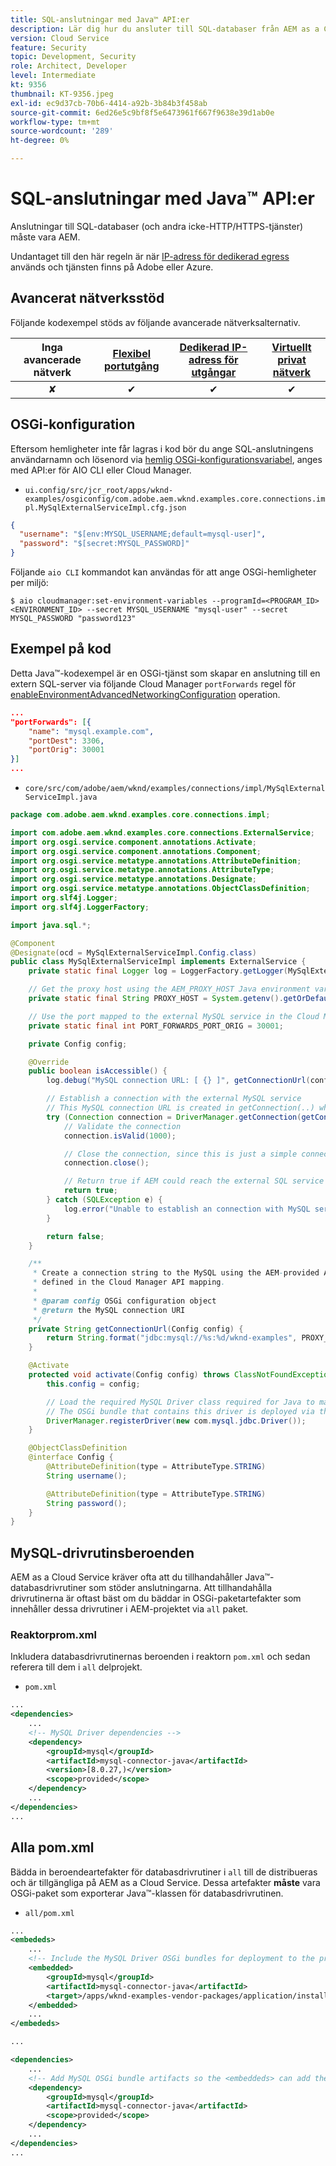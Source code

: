 ```yaml
---
title: SQL-anslutningar med Java™ API:er
description: Lär dig hur du ansluter till SQL-databaser från AEM as a Cloud Service med hjälp av Java™ SQL API:er och utgångsportar.
version: Cloud Service
feature: Security
topic: Development, Security
role: Architect, Developer
level: Intermediate
kt: 9356
thumbnail: KT-9356.jpeg
exl-id: ec9d37cb-70b6-4414-a92b-3b84b3f458ab
source-git-commit: 6ed26e5c9bf8f5e6473961f667f9638e39d1ab0e
workflow-type: tm+mt
source-wordcount: '289'
ht-degree: 0%

---
```


# SQL-anslutningar med Java™ API:er

Anslutningar till SQL-databaser (och andra icke-HTTP/HTTPS-tjänster) måste vara AEM.

Undantaget till den här regeln är när [IP-adress för dedikerad egress](../dedicated-egress-ip-address.md) används och tjänsten finns på Adobe eller Azure.

## Avancerat nätverksstöd

Följande kodexempel stöds av följande avancerade nätverksalternativ.

| Inga avancerade nätverk | [Flexibel portutgång](../flexible-port-egress.md) | [Dedikerad IP-adress för utgångar](../dedicated-egress-ip-address.md) | [Virtuellt privat nätverk](../vpn.md) |
|:-----:|:-----:|:------:|:---------:|
| ✘ | ✔ | ✔ | ✔ |

## OSGi-konfiguration

Eftersom hemligheter inte får lagras i kod bör du ange SQL-anslutningens användarnamn och lösenord via [hemlig OSGi-konfigurationsvariabel](https://experienceleague.adobe.com/docs/experience-manager-cloud-service/implementing/deploying/configuring-osgi.html#secret-configuration-values), anges med API:er för AIO CLI eller Cloud Manager.

+ `ui.config/src/jcr_root/apps/wknd-examples/osgiconfig/com.adobe.aem.wknd.examples.core.connections.impl.MySqlExternalServiceImpl.cfg.json`

```json
{
  "username": "$[env:MYSQL_USERNAME;default=mysql-user]",
  "password": "$[secret:MYSQL_PASSWORD]"
}
```

Följande `aio CLI` kommandot kan användas för att ange OSGi-hemligheter per miljö:

```shell
$ aio cloudmanager:set-environment-variables --programId=<PROGRAM_ID> <ENVIRONMENT_ID> --secret MYSQL_USERNAME "mysql-user" --secret MYSQL_PASSWORD "password123"
```

## Exempel på kod

Detta Java™-kodexempel är en OSGi-tjänst som skapar en anslutning till en extern SQL-server via följande Cloud Manager `portForwards` regel för [enableEnvironmentAdvancedNetworkingConfiguration](https://www.adobe.io/experience-cloud/cloud-manager/reference/api/#operation/enableEnvironmentAdvancedNetworkingConfiguration) operation.

```json
...
"portForwards": [{
    "name": "mysql.example.com",
    "portDest": 3306,
    "portOrig": 30001
}]
...
```

+ `core/src/com/adobe/aem/wknd/examples/connections/impl/MySqlExternalServiceImpl.java`

```java
package com.adobe.aem.wknd.examples.core.connections.impl;

import com.adobe.aem.wknd.examples.core.connections.ExternalService;
import org.osgi.service.component.annotations.Activate;
import org.osgi.service.component.annotations.Component;
import org.osgi.service.metatype.annotations.AttributeDefinition;
import org.osgi.service.metatype.annotations.AttributeType;
import org.osgi.service.metatype.annotations.Designate;
import org.osgi.service.metatype.annotations.ObjectClassDefinition;
import org.slf4j.Logger;
import org.slf4j.LoggerFactory;

import java.sql.*;

@Component
@Designate(ocd = MySqlExternalServiceImpl.Config.class)
public class MySqlExternalServiceImpl implements ExternalService {
    private static final Logger log = LoggerFactory.getLogger(MySqlExternalServiceImpl.class);

    // Get the proxy host using the AEM_PROXY_HOST Java environment variable provided by AEM as a Cloud Service
    private static final String PROXY_HOST = System.getenv().getOrDefault("AEM_PROXY_HOST", "proxy.tunnel");

    // Use the port mapped to the external MySQL service in the Cloud Manager API call
    private static final int PORT_FORWARDS_PORT_ORIG = 30001;

    private Config config;

    @Override
    public boolean isAccessible() {
        log.debug("MySQL connection URL: [ {} ]", getConnectionUrl(config));

        // Establish a connection with the external MySQL service
        // This MySQL connection URL is created in getConnection(..) which will use the AEM_PROXY_HOST is it exists, and the proxied port.
        try (Connection connection = DriverManager.getConnection(getConnectionUrl(config), config.username(), config.password())) {
            // Validate the connection
            connection.isValid(1000);

            // Close the connection, since this is just a simple connectivity check
            connection.close();

            // Return true if AEM could reach the external SQL service
            return true;
        } catch (SQLException e) {
            log.error("Unable to establish an connection with MySQL service using connection URL  [ {} ]", getConnectionUrl(config), e);
        }

        return false;
    }

    /**
     * Create a connection string to the MySQL using the AEM-provided AEM_PROXY_HOST and portForwards.portOrg port
     * defined in the Cloud Manager API mapping.
     *
     * @param config OSGi configuration object
     * @return the MySQL connection URI
     */
    private String getConnectionUrl(Config config) {
        return String.format("jdbc:mysql://%s:%d/wknd-examples", PROXY_HOST, PORT_FORWARDS_PORT_ORIG);
    }

    @Activate
    protected void activate(Config config) throws ClassNotFoundException, SQLException {
        this.config = config;

        // Load the required MySQL Driver class required for Java to make the connection
        // The OSGi bundle that contains this driver is deployed via the project's all project
        DriverManager.registerDriver(new com.mysql.jdbc.Driver());
    }

    @ObjectClassDefinition
    @interface Config {
        @AttributeDefinition(type = AttributeType.STRING)
        String username();

        @AttributeDefinition(type = AttributeType.STRING)
        String password();
    }
}
```

## MySQL-drivrutinsberoenden

AEM as a Cloud Service kräver ofta att du tillhandahåller Java™-databasdrivrutiner som stöder anslutningarna. Att tillhandahålla drivrutinerna är oftast bäst om du bäddar in OSGi-paketartefakter som innehåller dessa drivrutiner i AEM-projektet via `all` paket.

### Reaktorprom.xml

Inkludera databasdrivrutinernas beroenden i reaktorn `pom.xml` och sedan referera till dem i `all` delprojekt.

+ `pom.xml`

```xml
...
<dependencies>
    ...
    <!-- MySQL Driver dependencies -->
    <dependency>
        <groupId>mysql</groupId>
        <artifactId>mysql-connector-java</artifactId>
        <version>[8.0.27,)</version>
        <scope>provided</scope>
    </dependency>
    ...
</dependencies>
...
```

## Alla pom.xml

Bädda in beroendeartefakter för databasdrivrutiner i `all` till de distribueras och är tillgängliga på AEM as a Cloud Service. Dessa artefakter __måste__ vara OSGi-paket som exporterar Java™-klassen för databasdrivrutinen.

+ `all/pom.xml`

```xml
...
<embededs>
    ...
    <!-- Include the MySQL Driver OSGi bundles for deployment to the project -->
    <embedded>
        <groupId>mysql</groupId>
        <artifactId>mysql-connector-java</artifactId>
        <target>/apps/wknd-examples-vendor-packages/application/install</target>
    </embedded>
    ...
</embededs>

...

<dependencies>
    ...
    <!-- Add MySQL OSGi bundle artifacts so the <embeddeds> can add them to the project -->
    <dependency>
        <groupId>mysql</groupId>
        <artifactId>mysql-connector-java</artifactId>
        <scope>provided</scope>
    </dependency>
    ...
</dependencies>
...
```

